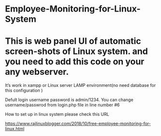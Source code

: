 # Employee-Monitoring-for-Linux-System

# This is web panel UI of automatic screen-shots of Linux system. and you need to add this code on your any webserver.

It’s work in xampp or Linux server LAMP environment(no need database for this configuration )

Defult login username password is admin/1234.
You can change username/passwrod from login.php file in line number #6

How to set up in linux system please check this URL 

https://www.rajlinuxblogger.com/2018/10/free-employee-monitoring-for-linux.html

